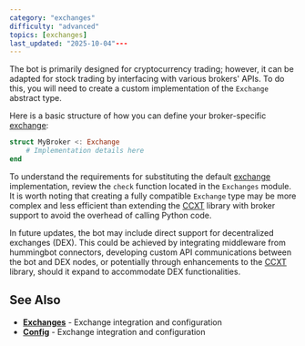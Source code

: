 ```yaml
---
category: "exchanges"
difficulty: "advanced"
topics: [exchanges]
last_updated: "2025-10-04"---
---
```


The bot is primarily designed for cryptocurrency trading; however, it can be adapted for stock trading by interfacing with various brokers' APIs. To do this, you will need to create a custom implementation of the `Exchange` abstract type.

Here is a basic structure of how you can define your broker-specific [exchange](../[exchanges](../exchanges.md).md):

```julia
struct MyBroker <: Exchange
    # Implementation details here
end
```

To understand the requirements for substituting the default [exchange](../[exchanges](../exchanges.md).md) implementation, review the `check` function located in the `Exchanges` module. It is worth noting that creating a fully compatible `Exchange` type may be more complex and less efficient than extending the [CCXT](../[exchanges](../exchanges.md).md#ccxt-integration) library with broker support to avoid the overhead of calling Python code.

In future updates, the bot may include direct support for decentralized exchanges (DEX). This could be achieved by integrating middleware from hummingbot connectors, developing custom API communications between the bot and DEX nodes, or potentially through enhancements to the [CCXT](../exchanges.md#ccxt-integration) library, should it expand to accommodate DEX functionalities.

## See Also

- **[Exchanges](../exchanges.md)** - Exchange integration and configuration
- **[Config](../config.md)** - Exchange integration and configuration
